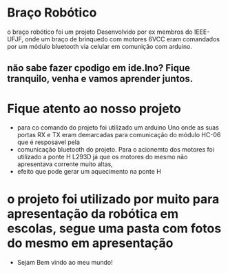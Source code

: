# Braço Robótico
o braço robótico foi um projeto Desenvolvido por ex membros do IEEE-UFJF, onde um braço de brinquedo com motores 6VCC eram comandados por um módulo bluetooth via
celular em comunição com arduino.
## não sabe fazer cpodigo em ide.Ino? Fique tranquilo, venha e vamos aprender juntos. 

# Fique atento ao nosso projeto
*  para co comando do projeto foi utilizado um arduino Uno onde as suas portas RX e TX eram demarcadas para comunicação do módulo HC-06 que é resposavel pela
*   comunicação bluetooth do projeto. Para o acionemto dos motores foi utilizado a ponte H L293D já que os motores do mesmo não apresentava corrente muito altas,
*    efeito que pode gerar um aquecimento na ponte H
# o projeto foi utilizado por muito para apresentação da robótica em escolas, segue uma pasta com fotos do mesmo em apresentação 
* Sejam Bem vindo ao meu mundo!
